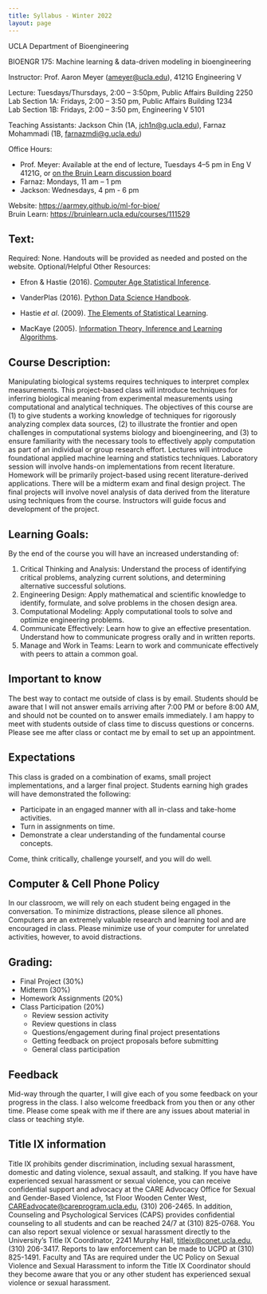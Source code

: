 ```yaml
---
title: Syllabus - Winter 2022
layout: page
---
```

UCLA Department of Bioengineering

BIOENGR 175: Machine learning & data-driven modeling in bioengineering

Instructor: Prof. Aaron Meyer (<ameyer@ucla.edu>), 4121G Engineering V

Lecture: Tuesdays/Thursdays, 2:00 – 3:50pm, Public Affairs Building 2250  
Lab Section 1A: Fridays, 2:00 – 3:50 pm, Public Affairs Building 1234  
Lab Section 1B: Fridays, 2:00 – 3:50 pm, Engineering V 5101

Teaching Assistants: Jackson Chin (1A, <jch1n@g.ucla.edu>), Farnaz Mohammadi (1B, <farnazmdi@g.ucla.edu>)

Office Hours:

- Prof. Meyer: Available at the end of lecture, Tuesdays 4–5 pm in Eng V 4121G, or [on the Bruin Learn discussion board](https://bruinlearn.ucla.edu/courses/111529/discussion_topics)
- Farnaz: Mondays, 11 am – 1 pm
- Jackson: Wednesdays, 4 pm - 6 pm

Website: <https://aarmey.github.io/ml-for-bioe/>  
Bruin Learn: <https://bruinlearn.ucla.edu/courses/111529>

## Text:

Required: None. Handouts will be provided as needed and posted on the website.
Optional/Helpful Other Resources:

- Efron & Hastie (2016). [Computer Age Statistical Inference](https://web.stanford.edu/~hastie/CASI/).

- VanderPlas (2016). [Python Data Science Handbook](https://github.com/jakevdp/PythonDataScienceHandbook).

- Hastie *et al*. (2009). [The Elements of Statistical Learning](https://web.stanford.edu/~hastie/Papers/ESLII.pdf).

- MacKaye (2005). [Information Theory, Inference and Learning Algorithms](https://www.inference.org.uk/itprnn/book.pdf).

## Course Description:

Manipulating biological systems requires techniques to interpret complex measurements. This project-based class will introduce techniques for inferring biological meaning from experimental measurements using computational and analytical techniques. The objectives of this course are (1) to give students a working knowledge of techniques for rigorously analyzing complex data sources, (2) to illustrate the frontier and open challenges in computational systems biology and bioengineering, and (3) to ensure familiarity with the necessary tools to effectively apply computation as part of an individual or group research effort. Lectures will introduce foundational applied machine learning and statistics techniques. Laboratory session will involve hands-on implementations from recent literature. Homework will be primarily project-based using recent literature-derived applications. There will be a midterm exam and final design project. The final projects will involve novel analysis of data derived from the literature using techniques from the course. Instructors will guide focus and development of the project.

## Learning Goals:

By the end of the course you will have an increased understanding of:

1. Critical Thinking and Analysis: Understand the process of identifying critical problems, analyzing current solutions, and determining alternative successful solutions.
2. Engineering Design: Apply mathematical and scientific knowledge to identify, formulate, and solve problems in the chosen design area.
3. Computational Modeling: Apply computational tools to solve and optimize engineering problems.
4. Communicate Effectively: Learn how to give an effective presentation. Understand how to communicate progress orally and in written reports.
5. Manage and Work in Teams: Learn to work and communicate effectively with peers to attain a common goal.

## Important to know

The best way to contact me outside of class is by email. Students should be aware that I will not answer emails arriving after 7:00 PM or before 8:00 AM, and should not be counted on to answer emails immediately. I am happy to meet with students outside of class time to discuss questions or concerns. Please see me after class or contact me by email to set up an appointment.

## Expectations

This class is graded on a combination of exams, small project implementations, and a larger final project. Students earning high grades will have demonstrated the following:

- Participate in an engaged manner with all in-class and take-home activities.
- Turn in assignments on time.
- Demonstrate a clear understanding of the fundamental course concepts.

Come, think critically, challenge yourself, and you will do well.

## Computer & Cell Phone Policy

In our classroom, we will rely on each student being engaged in the conversation. To minimize distractions, please silence all phones. Computers are an extremely valuable research and learning tool and are encouraged in class. Please minimize use of your computer for unrelated activities, however, to avoid distractions.

## Grading:

- Final Project (30%)
- Midterm (30%)
- Homework Assignments (20%)
- Class Participation (20%)
    - Review session activity
    - Review questions in class
    - Questions/engagement during final project presentations
    - Getting feedback on project proposals before submitting
    - General class participation

## Feedback

Mid-way through the quarter, I will give each of you some feedback on your progress in the class. I also welcome freedback from you then or any other time. Please come speak with me if there are any issues about material in class or teaching style.

## Title IX information

Title IX prohibits gender discrimination, including sexual harassment, domestic and dating violence, sexual assault, and stalking. If you have have experienced sexual harassment or sexual violence, you can receive confidential support and advocacy at the CARE Advocacy Office for Sexual and Gender-Based Violence, 1st Floor Wooden Center West, CAREadvocate@careprogram.ucla.edu, (310) 206-2465. In addition, Counseling and Psychological Services (CAPS) provides confidential counseling to all students and can be reached 24/7 at (310) 825-0768.   You can also report sexual violence or sexual harassment directly to the University’s Title IX Coordinator, 2241 Murphy Hall, titleix@conet.ucla.edu, (310) 206-3417. Reports to law enforcement can be made to UCPD at (310) 825-1491. Faculty and TAs are required under the UC Policy on Sexual Violence and Sexual Harassment to inform the Title IX Coordinator should they become aware that you or any other student has experienced sexual violence or sexual harassment. 
